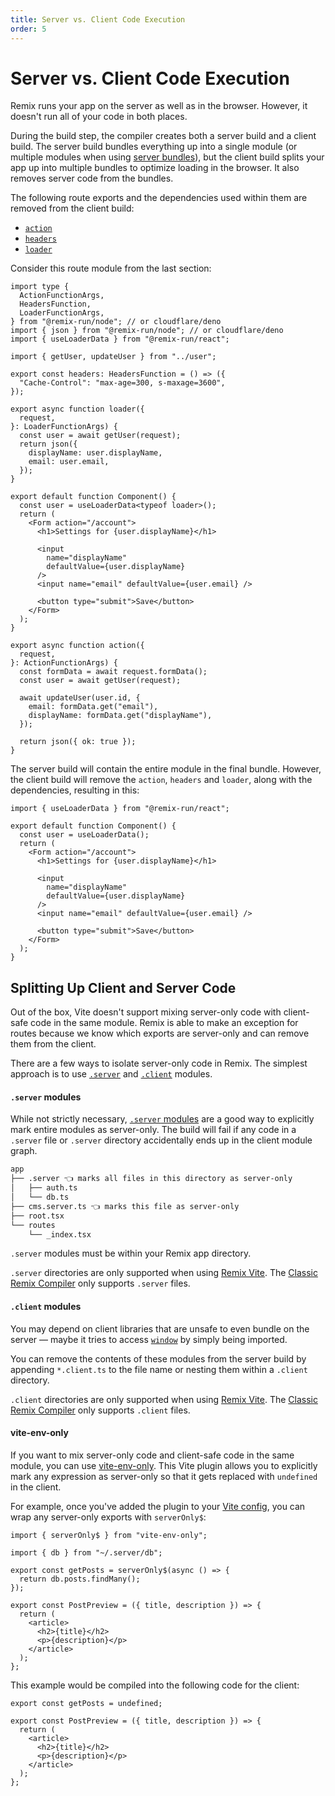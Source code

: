 ```yaml
---
title: Server vs. Client Code Execution
order: 5
---
```


# Server vs. Client Code Execution

Remix runs your app on the server as well as in the browser. However, it doesn't run all of your code in both places.

During the build step, the compiler creates both a server build and a client build. The server build bundles everything up into a single module (or multiple modules when using [server bundles][server-bundles]), but the client build splits your app up into multiple bundles to optimize loading in the browser. It also removes server code from the bundles.

The following route exports and the dependencies used within them are removed from the client build:

- [`action`][action]
- [`headers`][headers]
- [`loader`][loader]

Consider this route module from the last section:

```tsx filename=routes/settings.tsx
import type {
  ActionFunctionArgs,
  HeadersFunction,
  LoaderFunctionArgs,
} from "@remix-run/node"; // or cloudflare/deno
import { json } from "@remix-run/node"; // or cloudflare/deno
import { useLoaderData } from "@remix-run/react";

import { getUser, updateUser } from "../user";

export const headers: HeadersFunction = () => ({
  "Cache-Control": "max-age=300, s-maxage=3600",
});

export async function loader({
  request,
}: LoaderFunctionArgs) {
  const user = await getUser(request);
  return json({
    displayName: user.displayName,
    email: user.email,
  });
}

export default function Component() {
  const user = useLoaderData<typeof loader>();
  return (
    <Form action="/account">
      <h1>Settings for {user.displayName}</h1>

      <input
        name="displayName"
        defaultValue={user.displayName}
      />
      <input name="email" defaultValue={user.email} />

      <button type="submit">Save</button>
    </Form>
  );
}

export async function action({
  request,
}: ActionFunctionArgs) {
  const formData = await request.formData();
  const user = await getUser(request);

  await updateUser(user.id, {
    email: formData.get("email"),
    displayName: formData.get("displayName"),
  });

  return json({ ok: true });
}
```

The server build will contain the entire module in the final bundle. However, the client build will remove the `action`, `headers` and `loader`, along with the dependencies, resulting in this:

```tsx filename=routes/settings.tsx
import { useLoaderData } from "@remix-run/react";

export default function Component() {
  const user = useLoaderData();
  return (
    <Form action="/account">
      <h1>Settings for {user.displayName}</h1>

      <input
        name="displayName"
        defaultValue={user.displayName}
      />
      <input name="email" defaultValue={user.email} />

      <button type="submit">Save</button>
    </Form>
  );
}
```

## Splitting Up Client and Server Code

Out of the box, Vite doesn't support mixing server-only code with client-safe code in the same module.
Remix is able to make an exception for routes because we know which exports are server-only and can remove them from the client.

There are a few ways to isolate server-only code in Remix.
The simplest approach is to use [`.server`][file_convention_server] and [`.client`][file_convention_client] modules.

#### `.server` modules

While not strictly necessary, [`.server` modules][file_convention_server] are a good way to explicitly mark entire modules as server-only.
The build will fail if any code in a `.server` file or `.server` directory accidentally ends up in the client module graph.

```txt
app
├── .server 👈 marks all files in this directory as server-only
│   ├── auth.ts
│   └── db.ts
├── cms.server.ts 👈 marks this file as server-only
├── root.tsx
└── routes
    └── _index.tsx
```

`.server` modules must be within your Remix app directory.

<docs-warning>`.server` directories are only supported when using [Remix Vite][remix-vite]. The [Classic Remix Compiler][classic-remix-compiler] only supports `.server` files.</docs-warning>

#### `.client` modules

You may depend on client libraries that are unsafe to even bundle on the server — maybe it tries to access [`window`][window_global] by simply being imported.

You can remove the contents of these modules from the server build by appending `*.client.ts` to the file name or nesting them within a `.client` directory.

<docs-warning>`.client` directories are only supported when using [Remix Vite][remix-vite]. The [Classic Remix Compiler][classic-remix-compiler] only supports `.client` files.</docs-warning>

#### vite-env-only

If you want to mix server-only code and client-safe code in the same module, you
can use <nobr>[vite-env-only][vite-env-only]</nobr>.
This Vite plugin allows you to explicitly mark any expression as server-only so that it gets
replaced with `undefined` in the client.

For example, once you've added the plugin to your [Vite config][vite-config], you can wrap any server-only exports with `serverOnly$`:

```tsx
import { serverOnly$ } from "vite-env-only";

import { db } from "~/.server/db";

export const getPosts = serverOnly$(async () => {
  return db.posts.findMany();
});

export const PostPreview = ({ title, description }) => {
  return (
    <article>
      <h2>{title}</h2>
      <p>{description}</p>
    </article>
  );
};
```

This example would be compiled into the following code for the client:

```tsx
export const getPosts = undefined;

export const PostPreview = ({ title, description }) => {
  return (
    <article>
      <h2>{title}</h2>
      <p>{description}</p>
    </article>
  );
};
```

[action]: ../route/action
[headers]: ../route/headers
[loader]: ../route/loader
[file_convention_client]: ../file-conventions/-client
[file_convention_server]: ../file-conventions/-server
[window_global]: https://developer.mozilla.org/en-US/docs/Web/API/Window/window
[server-bundles]: ../guides/server-bundles
[vite-config]: ../file-conventions/vite-config
[vite-env-only]: https://github.com/pcattori/vite-env-only
[classic-remix-compiler]: ../guides/vite#classic-remix-compiler-vs-remix-vite
[remix-vite]: ../guides/vite

